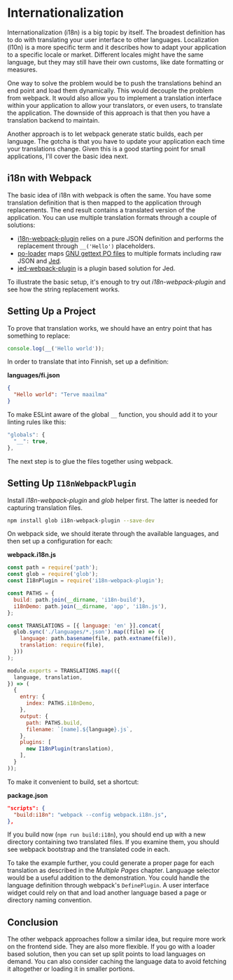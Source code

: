 # Internationalization

Internationalization (i18n) is a big topic by itself. The broadest definition has to do with translating your user interface to other languages. Localization (l10n) is a more specific term and it describes how to adapt your application to a specific locale or market. Different locales might have the same language, but they may still have their own customs, like date formatting or measures.

One way to solve the problem would be to push the translations behind an end point and load them dynamically. This would decouple the problem from webpack. It would also allow you to implement a translation interface within your application to allow your translators, or even users, to translate the application. The downside of this approach is that then you have a translation backend to maintain.

Another approach is to let webpack generate static builds, each per language. The gotcha is that you have to update your application each time your translations change. Given this is a good starting point for small applications, I'll cover the basic idea next.

## i18n with Webpack

The basic idea of i18n with webpack is often the same. You have some translation definition that is then mapped to the application through replacements. The end result contains a translated version of the application. You can use multiple translation formats through a couple of solutions:

* [i18n-webpack-plugin](https://www.npmjs.com/package/i18n-webpack-plugin) relies on a pure JSON definition and performs the replacement through `__('Hello')` placeholders.
* [po-loader](https://www.npmjs.com/package/po-loader) maps [GNU gettext PO files](https://www.gnu.org/software/gettext/manual/html_node/PO-Files.html) to multiple formats including raw JSON and [Jed](https://messageformat.github.io/Jed/).
* [jed-webpack-plugin](https://www.npmjs.com/package/jed-webpack-plugin) is a plugin based solution for Jed.

To illustrate the basic setup, it's enough to try out *i18n-webpack-plugin* and see how the string replacement works.

## Setting Up a Project

To prove that translation works, we should have an entry point that has something to replace:

```javascript
console.log(__('Hello world'));
```

In order to translate that into Finnish, set up a definition:

**languages/fi.json**

```json
{
  "Hello world": "Terve maailma"
}
```

To make ESLint aware of the global `__` function, you should add it to your linting rules like this:

```javascript
"globals": {
  "__": true,
},
```

The next step is to glue the files together using webpack.

## Setting Up `I18nWebpackPlugin`

Install *i18n-webpack-plugin* and *glob* helper first. The latter is needed for capturing translation files.

```bash
npm install glob i18n-webpack-plugin --save-dev
```

On webpack side, we should iterate through the available languages, and then set up a configuration for each:

**webpack.i18n.js**

```javascript
const path = require('path');
const glob = require('glob');
const I18nPlugin = require('i18n-webpack-plugin');

const PATHS = {
  build: path.join(__dirname, 'i18n-build'),
  i18nDemo: path.join(__dirname, 'app', 'i18n.js'),
};

const TRANSLATIONS = [{ language: 'en' }].concat(
  glob.sync('./languages/*.json').map((file) => ({
    language: path.basename(file, path.extname(file)),
    translation: require(file),
  }))
);

module.exports = TRANSLATIONS.map(({
  language, translation,
}) => (
  {
    entry: {
      index: PATHS.i18nDemo,
    },
    output: {
      path: PATHS.build,
      filename: `[name].${language}.js`,
    },
    plugins: [
      new I18nPlugin(translation),
    ],
  }
));
```

To make it convenient to build, set a shortcut:

**package.json**

```json
"scripts": {
  "build:i18n": "webpack --config webpack.i18n.js",
},
```

If you build now (`npm run build:i18n`), you should end up with a new directory containing two translated files. If you examine them, you should see webpack bootstrap and the translated code in each.

To take the example further, you could generate a proper page for each translation as described in the *Multiple Pages* chapter. Language selector would be a useful addition to the demonstration. You could handle the language definition through webpack's `DefinePlugin`. A user interface widget could rely on that and load another language based a page or directory naming convention.

## Conclusion

The other webpack approaches follow a similar idea, but require more work on the frontend side. They are also more flexible. If you go with a loader based solution, then you can set up split points to load languages on demand. You can also consider caching the language data to avoid fetching it altogether or loading it in smaller portions.
